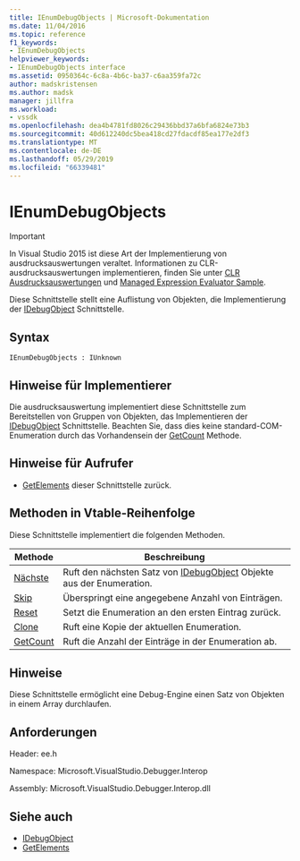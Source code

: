 ```yaml
---
title: IEnumDebugObjects | Microsoft-Dokumentation
ms.date: 11/04/2016
ms.topic: reference
f1_keywords:
- IEnumDebugObjects
helpviewer_keywords:
- IEnumDebugObjects interface
ms.assetid: 0950364c-6c8a-4b6c-ba37-c6aa359fa72c
author: madskristensen
ms.author: madsk
manager: jillfra
ms.workload:
- vssdk
ms.openlocfilehash: dea4b4781fd8026c29436bbd37a6bfa6824e73b3
ms.sourcegitcommit: 40d612240dc5bea418cd27fdacdf85ea177e2df3
ms.translationtype: MT
ms.contentlocale: de-DE
ms.lasthandoff: 05/29/2019
ms.locfileid: "66339481"
---
```

# <a name="ienumdebugobjects"></a>IEnumDebugObjects
> [!IMPORTANT]
> In Visual Studio 2015 ist diese Art der Implementierung von ausdrucksauswertungen veraltet. Informationen zu CLR-ausdrucksauswertungen implementieren, finden Sie unter [CLR Ausdrucksauswertungen](https://github.com/Microsoft/ConcordExtensibilitySamples/wiki/CLR-Expression-Evaluators) und [Managed Expression Evaluator Sample](https://github.com/Microsoft/ConcordExtensibilitySamples/wiki/Managed-Expression-Evaluator-Sample).

 Diese Schnittstelle stellt eine Auflistung von Objekten, die Implementierung der [IDebugObject](../../../extensibility/debugger/reference/idebugobject.md) Schnittstelle.

## <a name="syntax"></a>Syntax

```
IEnumDebugObjects : IUnknown
```

## <a name="notes-for-implementers"></a>Hinweise für Implementierer
 Die ausdrucksauswertung implementiert diese Schnittstelle zum Bereitstellen von Gruppen von Objekten, das Implementieren der [IDebugObject](../../../extensibility/debugger/reference/idebugobject.md) Schnittstelle. Beachten Sie, dass dies keine standard-COM-Enumeration durch das Vorhandensein der [GetCount](../../../extensibility/debugger/reference/ienumdebugobjects-getcount.md) Methode.

## <a name="notes-for-callers"></a>Hinweise für Aufrufer
- [GetElements](../../../extensibility/debugger/reference/idebugarrayobject-getelements.md) dieser Schnittstelle zurück.

## <a name="methods-in-vtable-order"></a>Methoden in Vtable-Reihenfolge
 Diese Schnittstelle implementiert die folgenden Methoden.

|Methode|Beschreibung|
|------------|-----------------|
|[Nächste](../../../extensibility/debugger/reference/ienumdebugobjects-next.md)|Ruft den nächsten Satz von [IDebugObject](../../../extensibility/debugger/reference/idebugobject.md) Objekte aus der Enumeration.|
|[Skip](../../../extensibility/debugger/reference/ienumdebugobjects-skip.md)|Überspringt eine angegebene Anzahl von Einträgen.|
|[Reset](../../../extensibility/debugger/reference/ienumdebugobjects-reset.md)|Setzt die Enumeration an den ersten Eintrag zurück.|
|[Clone](../../../extensibility/debugger/reference/ienumdebugobjects-clone.md)|Ruft eine Kopie der aktuellen Enumeration.|
|[GetCount](../../../extensibility/debugger/reference/ienumdebugobjects-getcount.md)|Ruft die Anzahl der Einträge in der Enumeration ab.|

## <a name="remarks"></a>Hinweise
 Diese Schnittstelle ermöglicht eine Debug-Engine einen Satz von Objekten in einem Array durchlaufen.

## <a name="requirements"></a>Anforderungen
 Header: ee.h

 Namespace: Microsoft.VisualStudio.Debugger.Interop

 Assembly: Microsoft.VisualStudio.Debugger.Interop.dll

## <a name="see-also"></a>Siehe auch
- [IDebugObject](../../../extensibility/debugger/reference/idebugobject.md)
- [GetElements](../../../extensibility/debugger/reference/idebugarrayobject-getelements.md)